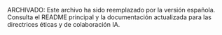 ARCHIVADO: Este archivo ha sido reemplazado por la versión española. Consulta el README principal y la documentación actualizada para las directrices éticas y de colaboración IA.
